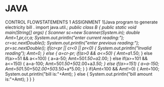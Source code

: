 # JAVA
CONTROL FLOWSTATEMENTS 1 ASSIGNMENT
1]Java program to generate electricity bill .
import java.util.*;
public class B
{
public static void main(String[] args) {
   Scanner sc=new Scanner(System.in);
   double Amt=1,pr,cr,a;
   System.out.println("enter current reading:");
   cr=sc.nextDouble();
   System.out.println("enter previous reading:");
   pr=sc.nextDouble();
   if(cr<pr || cr<0 || pr<0)
   {
       System.out.println("Invalid reading");
       Amt=0;
   }
   else
   {
      a=cr-pr;
      if(a>0 && a<=50)
      {
          Amt=a*1.50;
      }
      else if(a>=51 && a<=100)
      {
          a=a-50;
          Amt=50*1.50+a*2.00;
      }
      else if(a>=101 && a<=150)
            {  a=a-100;
Amt=50*1.50+50*2.00+a*3.50;     }
      else if(a>=151)
      {
          a=a-150;
          Amt=50*1.50+50*2.00+50*3.50+a*5.00;
      }
   }
   if(Amt<100 && Amt!=0)
   {
       Amt=100;
       System.out.println("bill is:"+Amt);
   }
   else
   {
       System.out.println("bill amount is:"+Amt);
   }
}
}

